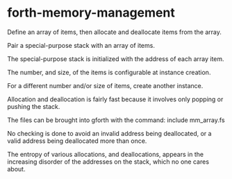# forth-memory-management
Define an array of items, then allocate and deallocate items from the array.

Pair a special-purpose stack with an array of items.

The special-purpose stack is initialized with the address of each array item.

The number, and size, of the items is configurable at instance creation.

For a different number and/or size of items, create another instance.

Allocation and deallocation is fairly fast because it involves only popping or pushing the stack.

The files can be brought into gforth with the command: include mm_array.fs

No checking is done to avoid an invalid address being deallocated, 
or a valid address being deallocated more than once.

The entropy of various allocations, and deallocations, appears in the increasing disorder of the
addresses on the stack, which no one cares about.
